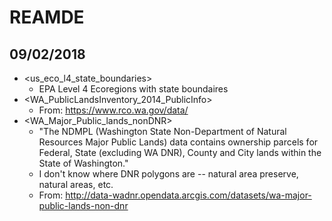 # REAMDE

## 09/02/2018

* <us_eco_l4_state_boundaries>
  * EPA Level 4 Ecoregions with state boundaires
* <WA_PublicLandsInventory_2014_PublicInfo>
  * From: https://www.rco.wa.gov/data/
* <WA_Major_Public_lands_nonDNR>
  * "The NDMPL (Washington State Non-Department of Natural Resources Major Public Lands) data contains ownership parcels for Federal, State (excluding WA DNR), County and City lands within the State of Washington."
  * I don't know where DNR polygons are -- natural area preserve, natural areas, etc.
  * From: http://data-wadnr.opendata.arcgis.com/datasets/wa-major-public-lands-non-dnr
